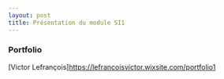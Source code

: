 ```yaml
---
layout: post
title: Présentation du module SI1
---
```

### Portfolio
[Victor Lefrançois]https://lefrancoisvictor.wixsite.com/portfolio1
